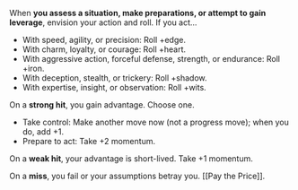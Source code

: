 When **you assess a situation, make preparations, or attempt to gain leverage**, envision your action and roll. If you act... 
- With speed, agility, or precision: Roll +edge. 
- With charm, loyalty, or courage: Roll +heart. 
- With aggressive action, forceful defense, strength, or endurance: Roll +iron. 
- With deception, stealth, or trickery: Roll +shadow. 
- With expertise, insight, or observation: Roll +wits. 

On a **strong hit**, you gain advantage. Choose one. 
- Take control: Make another move now (not a progress move); when you do, add +1. 
- Prepare to act: Take +2 momentum. 

On a **weak hit**, your advantage is short-lived. Take +1 momentum. 

On a **miss**, you fail or your assumptions betray you. [[Pay the Price]].